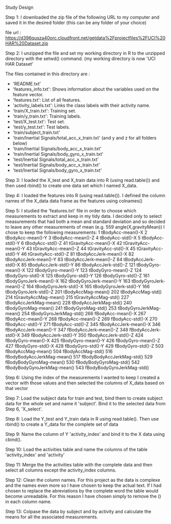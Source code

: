 Study Design

Step 1:
I downloaded the zip file of the following URL to my computer and saved it in the desired folder (this can be any folder of your choice)

file url : https://d396qusza40orc.cloudfront.net/getdata%2Fprojectfiles%2FUCI%20HAR%20Dataset.zip 

Step 2:
I unzipped the file and set my working directory in R to the unzipped directory with the setwd() command.
(my working directory is now 'UCI HAR Dataset'

The files contained in this directory are :
- 'README.txt'
- 'features_info.txt': Shows information about the variables used on the feature vector.
- 'features.txt': List of all features.
- 'activity_labels.txt': Links the class labels with their activity name.
- 'train/X_train.txt': Training set.
- 'train/y_train.txt': Training labels.
- 'test/X_test.txt': Test set.
- 'test/y_test.txt': Test labels.
- 'train/subject_train.txt'
- 'train/Inertial Signals/total_acc_x_train.txt' (and y and z for all folders below)
- 'train/Inertial Signals/body_acc_x_train.txt'
- 'train/Inertial Signals/body_gyro_x_train.txt'
- 'test/Inertial Signals/total_acc_x_train.txt'
- 'test/Inertial Signals/body_acc_x_train.txt'
- 'test/Inertial Signals/body_gyro_x_train.txt'

Step 3:
I loaded the X_test and X_train data into R (using read.table()) and then used rbind() to create one data set which I named X_data.

Step 4:
I loaded the features into R (using read.table()).
I defined the column names of the X_data data frame as the features using colnames()

Step 5:
I studied the 'features.txt' file in order to choose which measurements to extract and keep in my tidy data.
I decided only to select measurements that had both a mean and standard deviation and so decided to leave any other measurements of mean (e.g. 559 angle(X,gravityMean))
I chose to keep the following measurements:
1 tBodyAcc-mean()-X
2 tBodyAcc-mean()-Y
3 tBodyAcc-mean()-Z
4 tBodyAcc-std()-X
5 tBodyAcc-std()-Y
6 tBodyAcc-std()-Z
41 tGravityAcc-mean()-X
42 tGravityAcc-mean()-Y
43 tGravityAcc-mean()-Z
44 tGravityAcc-std()-X
45 tGravityAcc-std()-Y
46 tGravityAcc-std()-Z
81 tBodyAccJerk-mean()-X
82 tBodyAccJerk-mean()-Y
83 tBodyAccJerk-mean()-Z
84 tBodyAccJerk-std()-X
85 tBodyAccJerk-std()-Y
86 tBodyAccJerk-std()-Z
121 tBodyGyro-mean()-X
122 tBodyGyro-mean()-Y
123 tBodyGyro-mean()-Z
124 tBodyGyro-std()-X
125 tBodyGyro-std()-Y
126 tBodyGyro-std()-Z
161 tBodyGyroJerk-mean()-X
162 tBodyGyroJerk-mean()-Y
163 tBodyGyroJerk-mean()-Z
164 tBodyGyroJerk-std()-X
165 tBodyGyroJerk-std()-Y
166 tBodyGyroJerk-std()-Z
201 tBodyAccMag-mean()
202 tBodyAccMag-std()
214 tGravityAccMag-mean()
215 tGravityAccMag-std()
227 tBodyAccJerkMag-mean()
228 tBodyAccJerkMag-std()
240 tBodyGyroMag-mean()
241 tBodyGyroMag-std()
253 tBodyGyroJerkMag-mean()
254 tBodyGyroJerkMag-std()
266 fBodyAcc-mean()-X
267 fBodyAcc-mean()-Y
268 fBodyAcc-mean()-Z
269 fBodyAcc-std()-X
270 fBodyAcc-std()-Y
271 fBodyAcc-std()-Z
345 fBodyAccJerk-mean()-X
346 fBodyAccJerk-mean()-Y
347 fBodyAccJerk-mean()-Z
348 fBodyAccJerk-std()-X
349 fBodyAccJerk-std()-Y
350 fBodyAccJerk-std()-Z
424 fBodyGyro-mean()-X
425 fBodyGyro-mean()-Y
426 fBodyGyro-mean()-Z
427 fBodyGyro-std()-X
428 fBodyGyro-std()-Y
429 fBodyGyro-std()-Z
503 fBodyAccMag-mean()
504 fBodyAccMag-std()
516 fBodyBodyAccJerkMag-mean()
517 fBodyBodyAccJerkMag-std()
529 fBodyBodyGyroMag-mean()
530 fBodyBodyGyroMag-std()
542 fBodyBodyGyroJerkMag-mean()
543 fBodyBodyGyroJerkMag-std()

Step 6: 
Using the index of the measurements I wanted to keep I created a vector with those values and then selected the columns of X_data based on that vector

Step 7:
Load the subject data for train and test, bind them to create subject data for the whole set and name it 'subject'.
Bind it to the selected data from Step 6, 'X_select'.

Step 8:
Load the Y_test and Y_train data in R using read.table(). Then use rbind() to create a Y_data for the complete set of data

Step 9:
Name the column of Y 'activity_index' and bind it to the X data using cbind().

Step 10:
Load the activities table and name the columns of the table 'activity_index' and 'activity'

Step 11:
Merge the the activities table with the complete data and then select all columns except the activity_index columns.

Step 12:
Clean the column names.
For this project as the data is complexe and the names even more so I have chosen to keep the actual text.
If I had chosen to replace the abreviations by the complete word the table would become unreadable.
For this reason I have chosen simply to remove the () in each column name.

Step 13:
Colpase the data by subject and by activity and calculate the means for all the associated measurements.
